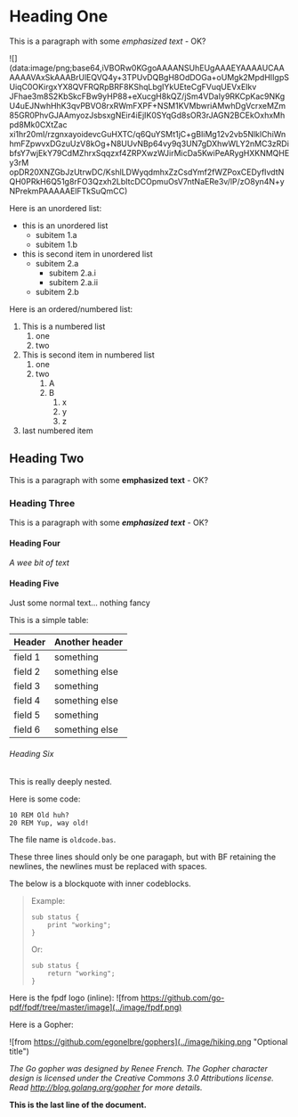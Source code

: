 # Heading One
This is a paragraph with some *emphasized text* - OK?

![](data:image/png;base64,iVBORw0KGgoAAAANSUhEUgAAAEYAAAAUCAAAAAAVAxSkAAABrUlEQVQ4y+3TPUvDQBgH8OdDOGa+oUMgk2MpdHIIgpSUiqC0OKirgxYX8QVFRQRpBRF8KShqLbgIYkUEteCgFVuqUEVxEIkv
JFhae3m8S2KbSkcFBw9yHP88+eXucgH8kQZ/jSm4VDaIy9RKCpKac9NKgU4uEJNwhHhK3qvPBVO8rxRWmFXPF+NSM1KVMbwriAMwhDgVcrxeMZm85GR0PhvGJAAmyozJsbsxgNEir4iEjIK0SYqGd8sOR3rJAGN2BCEkOxhxMhpd8Mk0CXtZac
xi1hr20mI/rzgnxayoidevcGuHXTC/q6QuYSMt1jC+gBIiMg12v2vb5NlklChiWnhmFZpwvxDGzuUzV8kOg+N8UUvNBp64vy9q3UN7gDXhwWLY2nMC3zRDibfsY7wjEkY79CdMZhrxSqqzxf4ZRPXwzWJirMicDa5KwiPeARygHXKNMQHEy3rM
opDR20XNZGbJzUtrwDC/KshlLDWyqdmhxZzCsdYmf2fWZPoxCEDyfIvdtNQH0PRkH6Q51g8rFO3Qzxh2LbItcDCOpmuOsV7ntNaERe3v/lP/zO8yn4N+yNPrekmPAAAAAElFTkSuQmCC)

Here is an unordered list:

- this is an unordered list
    - subitem 1.a
    - subitem 1.b
- this is second item in unordered list
    - subitem 2.a
        - subitem 2.a.i
        - subitem 2.a.ii
    - subitem 2.b

Here is an ordered/numbered list:

1. This is a numbered list
    1. one
    1. two
1. This is second item in numbered list
    1. one
    1. two
        1. A
        1. B
            1. x
            1. y
            1. z
1. last numbered item

## Heading Two
This is a paragraph with some **emphasized text** - OK?

### Heading Three
This is a paragraph with some ___emphasized text___ - OK?

#### Heading Four
*A wee bit of text*

#### Heading Five
Just some normal text... nothing fancy

This is a simple table:

| Header  | Another header |
|---------|----------------|
| field 1 | something      |
| field 2 | something else |
| field 3 | something      |
| field 4 | something else |
| field 5 | something      |
| field 6 | something else |

###### Heading Six
This is really deeply nested.

Here is some code:
```
10 REM Old huh?
20 REM Yup, way old!
```
The file name is `oldcode.bas`.

These three lines should
only be one paragaph, but with BF retaining 
the newlines, the newlines must be replaced with spaces.

The below is a blockquote with inner codeblocks.

> Example:
> 
>     sub status {
>         print "working";
>     }
> 
> Or:
> 
>     sub status {
>         return "working";
>     }

Here is the fpdf logo (inline): ![from https://github.com/go-pdf/fpdf/tree/master/image](../image/fpdf.png)

Here is a Gopher:

![from https://github.com/egonelbre/gophers](../image/hiking.png "Optional title")

*The Go gopher was designed by Renee French. The Gopher character design is licensed under the Creative Commons 3.0 Attributions license. Read http://blog.golang.org/gopher for more details.*


__This is the last line of the document.__
